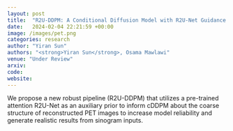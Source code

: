 ```yaml
---
layout: post
title:  "R2U-DDPM: A Conditional Diffusion Model with R2U-Net Guidance for Realistic PET Image Synthesis"
date:   2024-02-04 22:21:59 +00:00
image: /images/pet.png
categories: research
author: "Yiran Sun"
authors: "<strong>Yiran Sun</strong>, Osama Mawlawi"
venue: "Under Review"
arxiv: 
code: 
website: 
---
```

We propose a new robust pipeline (R2U-DDPM) that utilizes a pre-trained attention R2U-Net as an auxiliary prior to inform cDDPM about the coarse structure of reconstructed PET images to increase model reliability and generate realistic results from sinogram inputs.
